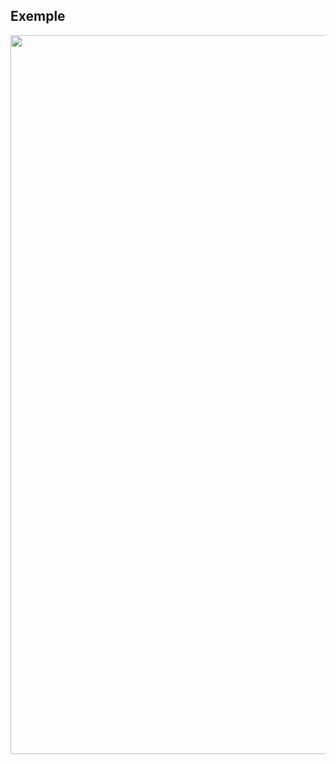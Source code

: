 ## Exemple

<img src="./assets/images/03-speed/speed-view.svg" class="03-speed-index-calc" style="width: 1150px; height: auto; display: block;"  />
